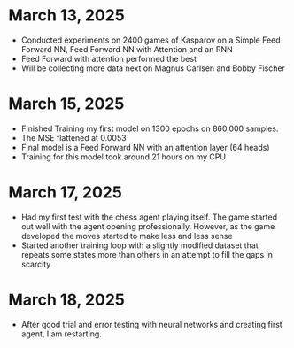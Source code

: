 # March 13, 2025
* Conducted experiments on 2400 games of Kasparov on a Simple Feed Forward NN, Feed Forward NN with Attention and an RNN
* Feed Forward with attention performed the best
* Will be collecting more data next on Magnus Carlsen and Bobby Fischer

# March 15, 2025
* Finished Training my first model on 1300 epochs on 860,000 samples.
* The MSE flattened at 0.0053
* Final model is a Feed Forward NN with an attention layer (64 heads)
* Training for this model took around 21 hours on my CPU

# March 17, 2025
* Had my first test with the chess agent playing itself. The game started out well with the agent opening professionally. However, as the game developed the moves started to make less and less sense
* Started another training loop with a slightly modified dataset that repeats some states more than others in an attempt to fill the gaps in scarcity

# March 18, 2025
* After good trial and error testing with neural networks and creating first agent, I am restarting.












